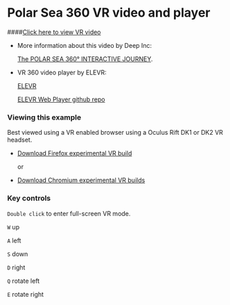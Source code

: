 Polar Sea 360 VR video and player
================

####[Click here to view VR video](http://mozvr.github.io/polarsea/index.html)


* More information about this video by Deep Inc:

    [The POLAR SEA 360° INTERACTIVE JOURNEY](http://deep-inc.com/portfolio/the-polar-sea/).


* VR 360 video player by ELEVR:

    [ELEVR](http://elevr.com/)

    [ELEVR Web Player github repo](https://github.com/hawksley/eleVR-Web-Player)


### Viewing this example

Best viewed using a VR enabled browser using a Oculus Rift DK1 or DK2 VR headset.

* [Download Firefox experimental VR build](http://vrhelloworld.com/builds/) 

    or

* [Download Chromium experimental VR builds](http://blog.tojicode.com/2014/07/bringing-vr-to-chrome.html)



### Key controls


`Double click` to enter full-screen VR mode.


`W`	up

`A`	left

`S`	down

`D`	right

`Q`	rotate left

`E`	rotate right
